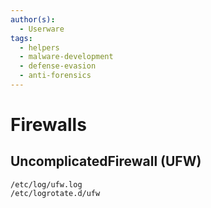 ```yaml
---
author(s):
  - Userware
tags:
  - helpers
  - malware-development
  - defense-evasion
  - anti-forensics
---
```

# Firewalls

## UncomplicatedFirewall (UFW)

```
/etc/log/ufw.log
/etc/logrotate.d/ufw
```